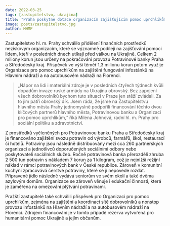 ```yaml
---
date: 2022-03-25
tags: [zastupitelstvo, ukrajina]
title: "Praha poskytne dotace organizacím zajišťujícím pomoc uprchlíkům z Ukrajiny"
image: posts/zastupitelstvo.jpg
author: MHMP
---
```


Zastupitelstvo hl. m. Prahy schválilo přidělení finančních prostředků neziskovým organizacím, které se významně podílejí na zajišťování pomoci lidem, kteří v posledních dnech utíkají před válkou na Ukrajině. Celkem 2 miliony korun jsou určeny na pokračování provozu Potravinové banky Praha a Středočeský kraj. Příspěvek ve výši téměř 1,3 milionu korun potom využije Organizace pro pomoc uprchlíkům na zajištění fungování infostánků na Hlavním nádraží a na autobusovém nádraží na Florenci.

> „Nápor na lidi i materiální zdroje je v posledních čtyřech týdnech kvůli dopadům invaze ruské armády na Ukrajinu obrovský. Bez zapojení všech dobrovolníků bychom tuto situaci v Praze jen stěží zvládali. Za to jim patří obrovský dík. Jsem ráda, že jsme na Zastupitelstvu hlavního města Prahy jednomyslně podpořili financování těchto dvou klíčových partnerů hlavního města, Potravinovou banku a Organizaci pro pomoc uprchlíkům,“ říká Milena Johnová, radní hl. m. Prahy pro sociální politiku a zdravotnictví.

Z prostředků vyčleněných pro Potravinovou banku Praha a Středočeský kraj je financováno zajištění svozu potravin od výrobců, farmářů, škol, restaurací či hotelů. Potraviny jsou následně distribuovány mezi cca 260 partnerských organizací a jednotlivců doporučených sociálními odbory nebo poskytovateli sociálních služeb. Ročně potravinová banka přerozdělí zhruba 2 500 tun potravin s nákladem 7 korun za 1 kilogram, což je nejnižší režijní náklad v rámci potravinových bank v České republice. Zároveň v komunitní kuchyni zpracovává čerstvé potraviny, které se jí nepovede rozdat. Připravené jídlo následně vydává seniorům ve svém okolí a také dvěma azylovým domům. Organizace se zároveň věnuje i edukační činnosti, která je zaměřena na omezování plýtvání potravinami.

Pražští zastupitelé také schválili příspěvek pro Organizaci pro pomoc uprchlíkům, zejména na zajištění a koordinaci sítě dobrovolníků a nonstop provozu infostánků na Hlavním nádraží a na autobusovém nádraží na Florenci. Zdrojem financování je v tomto případě rezerva vytvořená pro humanitární pomoc Ukrajině a jejím občanům.

